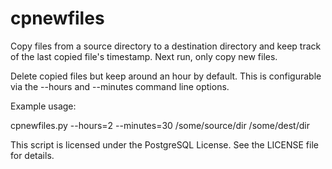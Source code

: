 cpnewfiles
==========

Copy files from a source directory to a destination directory and keep track of the last copied file's timestamp. Next run, only copy new files.

Delete copied files but keep around an hour by default.  This is configurable
via the --hours and --minutes command line options.

Example usage:

cpnewfiles.py --hours=2 --minutes=30 /some/source/dir /some/dest/dir

This script is licensed under the PostgreSQL License. See the LICENSE file for details.

